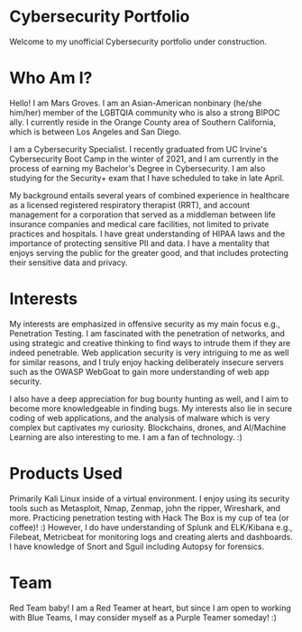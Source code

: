# Cybersecurity Portfolio

Welcome to my unofficial Cybersecurity portfolio under construction. 

# Who Am I?
Hello! I am Mars Groves. I am an Asian-American nonbinary (he/she him/her) member of the LGBTQIA community who is also a strong BIPOC ally. I currently reside in the Orange County area of Southern California, which is between Los Angeles and San Diego.

I am a Cybersecurity Specialist. I recently graduated from UC Irvine's Cybersecurity Boot Camp in the winter of 2021, and I am currently in the process of earning my Bachelor's Degree in Cybersecurity. I am also studying for the Security+ exam that I have scheduled to take in late April.

My background entails several years of combined experience in healthcare as a licensed registered respiratory therapist (RRT), and account management for a corporation that served as a middleman between life insurance companies and medical care facilities, not limited to private practices and hospitals. I have great
understanding of HIPAA laws and the importance of protecting sensitive PII and data. I have
a mentality that enjoys serving the public for the greater good, and that includes protecting their sensitive data and privacy.

# Interests
My interests are emphasized in offensive security as my main focus e.g., Penetration Testing. I am fascinated with the penetration of networks, and using strategic and creative thinking to find ways to intrude them if they are indeed penetrable. Web application security is very intriguing to me as well for similar reasons, and I truly enjoy hacking deliberately insecure servers such as the OWASP WebGoat to gain more understanding of web app security. 

I also have a deep appreciation for bug bounty hunting as well, and I aim to become more knowledgeable in finding bugs. My interests also lie in secure coding of web applications, and the analysis of malware which is very complex but captivates my curiosity. Blockchains, drones, and AI/Machine Learning are also interesting to me. I am a fan of technology. :)

# Products Used
Primarily Kali Linux inside of a virtual environment. I enjoy using its security tools such as Metasploit, Nmap, Zenmap, john the ripper, Wireshark, and more. Practicing penetration testing with Hack The Box is my cup of tea (or coffee)! :) However, I do have understanding of Splunk and ELK/Kibana e.g., Filebeat, Metricbeat for monitoring logs and creating alerts and dashboards. I have knowledge of Snort and Sguil including Autopsy for forensics.

# Team
Red Team baby! I am a Red Teamer at heart, but since I am open to working with Blue Teams,
I may consider myself as a Purple Teamer someday! :)